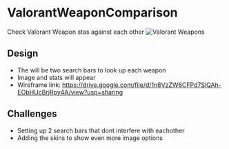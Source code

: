 # ValorantWeaponComparison
Check Valorant Weapon stas against each other
<img src='https://www.esports.net/wp-content/uploads/2021/11/Valorant-Weapons.jpg' alt = "Valorant Weapons">

## Design
- The will be two search bars to look up each weapon
- Image and stats will appear
- Wireframe link: https://drive.google.com/file/d/1n8VzZW6CFPd7SlQAh-EObHUcBrjRpy4A/view?usp=sharing

## Challenges
- Setting up 2 search bars that dont interfere with eachother
- Adding the skins to show even more image options
